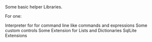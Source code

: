 Some basic helper Libraries.

For one:

Interpreter for for command line like commands and expressions
Some custom controls
Some Extension for Lists and Dictionaries
SqlLite Extensions